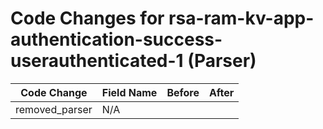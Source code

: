 # Code Changes for rsa-ram-kv-app-authentication-success-userauthenticated-1 (Parser)

| Code Change | Field Name | Before | After |
|-------------|------------|--------|-------|
| removed_parser | N/A |  |  |